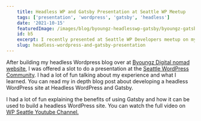 ```yaml
---
    title: Headless WP and Gatsby Presentation at Seattle WP Meetup
    tags: ['presentation', 'wordpress', 'gatsby', 'headless']
    date: '2021-10-15'
    featuredImage: /images/blog/byoungz-headlesswp-gatsby/byoungz-gatsby-build.jpg
    id: b5
    excerpt: I recently presented at Seattle WP Developers meetup on my recent headless WP rebuild of my digital nomad blog. 
    slug: headless-wordpress-and-gatsby-presentation
---
```


After building my headless Wordpress blog over at <a href="https://byoungz.com" target="_blank" rel="external noopener noreferrer">Byoungz Digital nomad website</a>, I was offered a slot to do a presentation at the <a href="https://wpseattle.org/" target="_blank" rel="external noopener noreferrer">Seattle WordPress Community</a>. I had a lot of fun talking about my experience and what I learned. You can read my in depth blog post about developing a headless WordPress site at <Link href="/byoungz-headlesswp-gatsby"><a>Headless WordPress and Gatsby</a></Link>.

I had a lot of fun explaining the benefits of using Gatsby and how it can be used to build a headless WordPress site. You can watch the full video on <a href="https://www.youtube.com/watch?v=uefnclkjovw" target="_blank" rel="external noopener noreferrer">WP Seattle Youtube Channel.</a>